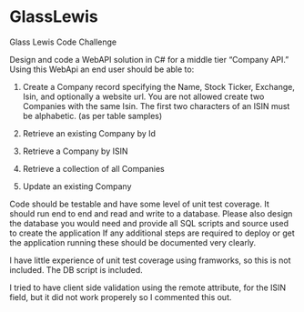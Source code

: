# GlassLewis
Glass Lewis Code Challenge

Design and code a WebAPI solution in C# for a middle tier “Company API.”   
Using this WebApi an end user should be able to:

1.	Create a Company record specifying the Name, Stock Ticker, Exchange, Isin, and optionally a website url. 
    You are not allowed create two Companies with the same Isin. 
    The first two characters of an ISIN must be alphabetic. (as per table samples)

2.	Retrieve an existing Company by Id

3.	Retrieve a Company by ISIN

4.	Retrieve a collection of all Companies

5.	Update an existing Company

Code should be testable and have some level of unit test coverage. It should run end to end and read and write to a database. Please also design the database you would need and provide all SQL scripts and source used to create the application
If any additional steps are required to deploy or get the application running these should be documented very clearly.

I have little experience of unit test coverage using framworks, so this is not included.
The DB script is included.

I tried to have client side validation using the remote attribute, for the ISIN field, but it did not work properely so I commented this out.
